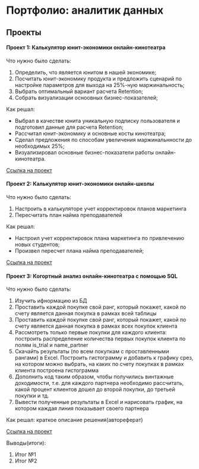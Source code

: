 # Портфолио: аналитик данных
## Проекты
#### Проект 1: Калькулятор юнит-экономики онлайн-кинотеатра

Что нужно было сделать:
1. Определить, что является юнитом в нашей экономике;
2. Посчитать юнит-экономику продукта и предложить сценарий по настройке параметров для выхода на 25%-ную маржинальность;
3. Выбрать оптимальный вариант расчета Retention;
4. Собрать визуализации осноовных бизнес-показателей;

Как решал: 
* Выбрал в качестве юнита уникальную подписку пользователя и подготовил данные для расчета Retention;
* Рассчитал юнит-экономику и основные косты кинотеатра; 
* Сделал предложения по способам увеличения маржинальнности
до необходимых 25%; 
* Визуализировал основные бизнес-показатели работы онлайн-кинотеатра.

[Ссылка на проект](https://disk.yandex.ru/d/UUIUoXWzhW9aKA)


#### Проект 2: Калькулятор юнит-экономики онлайн-школы 

Что нужно было сделать:
1. Настроить в калькуляторе учет корректировок планов маркетинга
2. Пересчитать план найма преподавателей

Как решал: 
* Настроил учет корректировок плана маркетинга по привлечению новых студентов;
* Произвел пересчет плана найма преподавателей;

[Ссылка на проект](https://disk.yandex.ru/d/a_hP8MCCOM33Iw)


#### Проект 3: Когортный анализ онлайн-кинотеатра с помощью SQL

Что нужно было сделать:
1. Изучить ифнормацию из БД
2. Проставить каждой покупке свой ранг, который покажет, какой по счету является данная покупка в рамках всей таблицы
3. Проставить каждой покупке свой ранг, который покажет, какой по счету является данная покупка в рамках всех покупок клиента
4. Рассмотреть только первые покупки для каждого клиента: построить распределение количества первых покупок клиента по полям is_trial и name_partner
5. Скачайть результаты (по всем покупкам с проставленными рангами) в Excel. Построить гистограмму и добавить к графику срез, на котором можно выбрать, на каких по счету покупках в рамках клиента построена гистограмма
6. Дополнить код таким образом, чтобы получились винтажные доходимости, т.е. для каждого партнера необходимо рассчитать, какой процент клиентов дошел до второй покупки, до третьей покупки и тд.
7. Вывести полученные результаты в Excel и нарисовать график, на котором каждая линия показывает своего партнера

Как решал: краткое описание решения(автореферат)

[Ссылка на проект](https://github.com/sergeikononov/portfolio/tree/main/%D0%9F%D1%80%D0%BE%D0%B5%D0%BA%D1%82%203)

Выводы(итоги):
1. Итог №1
2. Итог №2

